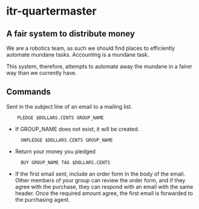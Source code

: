 itr-quartermaster
=================

A fair system to distribute money
---------------------------------
We are a robotics team, as such we should find places to efficiently automate
mundane tasks.
Accounting is a mundane task.

This system, therefore, attempts to automate away the mundane in a fairer way
than we currently have.

Commands
-------
Sent in the subject line of an email to a mailing list.

        PLEDGE $DOLLARS.CENTS GROUP_NAME
* If GROUP_NAME does not exist, it will be created.

        UNPLEDGE $DOLLARS.CENTS GROUP_NAME
* Return your money you pledged

        BUY GROUP_NAME TAG $DOLLARS.CENTS
* If the first email sent, include an order form in the body of the email. Other members of your group can review the order form, and if they agree with the purchase, they can respond with an email with the same header. Once the required amount agree, the first email is forwarded to the purchasing agent.
